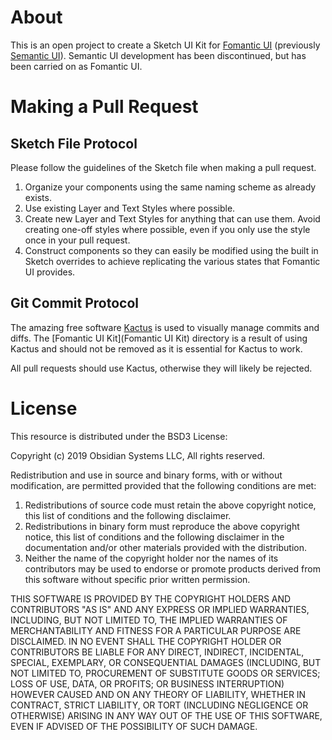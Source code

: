 # About

This is an open project to create a Sketch UI Kit for [Fomantic UI](https://fomantic-ui.com/) (previously [Semantic UI](https://semantic-ui.com)). Semantic UI development has been discontinued, but has been carried on as Fomantic UI.

# Making a Pull Request

## Sketch File Protocol

Please follow the guidelines of the Sketch file when making a pull request. 

1. Organize your components using the same naming scheme as already exists.
2. Use existing Layer and Text Styles where possible.
3. Create new Layer and Text Styles for anything that can use them. Avoid creating one-off styles where possible, even if you only use the style once in your pull request.
4. Construct components so they can easily be modified using the built in Sketch overrides to achieve replicating the various states that Fomantic UI provides.

## Git Commit Protocol

The amazing free software [Kactus](https://kactus.io) is used to visually manage commits and diffs. The [Fomantic UI Kit](Fomantic UI Kit) directory is a result of using Kactus and should not be removed as it is essential for Kactus to work.

All pull requests should use Kactus, otherwise they will likely be rejected.

# License

This resource is distributed under the BSD3 License:

Copyright (c) 2019 Obsidian Systems LLC, All rights reserved.

Redistribution and use in source and binary forms, with or without modification, are permitted provided that the following conditions are met:

1. Redistributions of source code must retain the above copyright notice, this list of conditions and the following disclaimer.
2. Redistributions in binary form must reproduce the above copyright notice, this list of conditions and the following disclaimer in the documentation and/or other materials provided with the distribution.
3. Neither the name of the copyright holder nor the names of its contributors may be used to endorse or promote products derived from this software without specific prior written permission.

THIS SOFTWARE IS PROVIDED BY THE COPYRIGHT HOLDERS AND CONTRIBUTORS "AS IS" AND ANY EXPRESS OR IMPLIED WARRANTIES, INCLUDING, BUT NOT LIMITED TO, THE IMPLIED WARRANTIES OF MERCHANTABILITY AND FITNESS FOR A PARTICULAR PURPOSE ARE DISCLAIMED. IN NO EVENT SHALL THE COPYRIGHT HOLDER OR CONTRIBUTORS BE LIABLE FOR ANY DIRECT, INDIRECT, INCIDENTAL, SPECIAL, EXEMPLARY, OR CONSEQUENTIAL DAMAGES (INCLUDING, BUT NOT LIMITED TO, PROCUREMENT OF SUBSTITUTE GOODS OR SERVICES; LOSS OF USE, DATA, OR PROFITS; OR BUSINESS INTERRUPTION) HOWEVER CAUSED AND ON ANY THEORY OF LIABILITY, WHETHER IN CONTRACT, STRICT LIABILITY, OR TORT (INCLUDING NEGLIGENCE OR OTHERWISE) ARISING IN ANY WAY OUT OF THE USE OF THIS SOFTWARE, EVEN IF ADVISED OF THE POSSIBILITY OF SUCH DAMAGE.